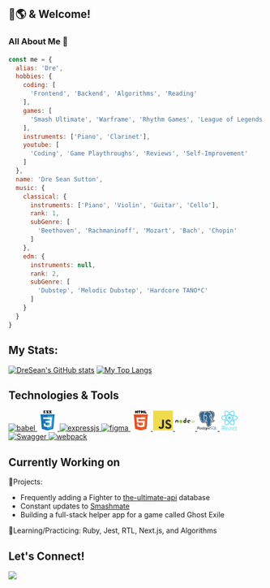 ## 👋🌎 & Welcome!

### All About Me 🤹

```javascript
const me = {
  alias: 'Dre',
  hobbies: {
    coding: [
      'Frontend', 'Backend', 'Algorithms', 'Reading'
    ],
    games: [
      'Smash Ultimate', 'Warframe', 'Rhythm Games', 'League of Legends'
    ],
    instruments: ['Piano', 'Clarinet'],
    youtube: [
      'Coding', 'Game Playthroughs', 'Reviews', 'Self-Improvement'
    ]
  },
  name: 'Dre Sean Sutton',
  music: {
    classical: {
      instruments: ['Piano', 'Violin', 'Guitar', 'Cello'],
      rank: 1,
      subGenre: [
        'Beethoven', 'Rachmaninoff', 'Mozart', 'Bach', 'Chopin'
      ]
    },
    edm: {
      instruments: null,
      rank: 2,
      subGenre: [
        'Dubstep', 'Melodic Dubstep', 'Hardcore TANO*C'
      ]
    }
  }
}
```

## My Stats:

[![DreSean's GitHub stats](https://github-readme-stats.vercel.app/api?username=DreSean-Sutton&theme=cobalt&hide=stars,contribs)](https://github.com/DreSean-Sutton/github-readme-stats)
[![My Top Langs](https://github-readme-stats.vercel.app/api/top-langs/?username=DreSean-Sutton&theme=cobalt&layout=compact)](https://github.com/DreSean-Sutton/github-readme-stats)

## Technologies & Tools

<p align="left"> 
  <a href="https://babeljs.io/" target="_blank"> 
    <img src="https://cdn.jsdelivr.net/gh/devicons/devicon/icons/babel/babel-original.svg" alt="babel" width="40" height="40"/> 
  </a> 
  <a href="https://developer.mozilla.org/en-US/docs/Web/CSS" target="_blank"> 
    <img src="https://raw.githubusercontent.com/devicons/devicon/master/icons/css3/css3-original-wordmark.svg" alt="css3" width="40" height="40"/> 
  </a>   
   <a href="https://expressjs.com/" target="_blank"> 
    <img src="https://cdn.jsdelivr.net/gh/devicons/devicon/icons/express/express-original.svg" alt="expressjs" width="40" height="40"/> 
  </a> 
   <a href="https://www.figma.com/" target="_blank"> 
    <img src="https://cdn.jsdelivr.net/gh/devicons/devicon/icons/figma/figma-original.svg" alt="figma" width="40" height="40"/> 
  </a> 
  <a href="https://www.w3.org/html/" target="_blank"> 
    <img src="https://raw.githubusercontent.com/devicons/devicon/master/icons/html5/html5-original-wordmark.svg" alt="html5" width="40" height="40"/> 
  </a> 
  <a href="https://developer.mozilla.org/en-US/docs/Web/JavaScript" target="_blank"> 
    <img src="https://raw.githubusercontent.com/devicons/devicon/master/icons/javascript/javascript-original.svg" alt="javascript" width="40" 
         height="40"/> 
  </a>
  <a href="https://nodejs.org" target="_blank">
    <img src="https://raw.githubusercontent.com/devicons/devicon/master/icons/nodejs/nodejs-original-wordmark.svg" alt="nodejs" width="40" height="40"/> 
  </a> 
  <a href="https://www.postgresql.org" target="_blank"> 
    <img src="https://raw.githubusercontent.com/devicons/devicon/master/icons/postgresql/postgresql-original-wordmark.svg" alt="postgresql" width="40" 
      height="40"/> 
  </a> 
  <a href="https://reactjs.org/" target="_blank"> 
    <img src="https://raw.githubusercontent.com/devicons/devicon/master/icons/react/react-original-wordmark.svg" alt="react" width="40" height="40"/> 
  </a>
  <a href="" target="_blank">
    <img src="https://img.shields.io/badge/Swagger-85EA2D?style=for-the-badge&logo=Swagger&logoColor=white" alt="Swagger" width="80" height="40"/>
  </a>
  <a href="https://webpack.js.org" target="_blank"> 
    <img src="https://cdn.jsdelivr.net/gh/devicons/devicon/icons/webpack/webpack-original.svg" alt="webpack" width="40" height="40"/> 
  </a>
</p>

## Currently Working on 

🧩Projects:
- Frequently adding a Fighter to [the-ultimate-api](https://github.com/DreSean-Sutton/the-ultimate-api) database
- Constant updates to [Smashmate](https://github.com/DreSean-Sutton/smashmate)
- Building a full-stack helper app for a game called Ghost Exile

📖Learning/Practicing: Ruby, Jest, RTL, Next.js, and Algorithms

## Let's Connect!

<p align='left'>
  <a href="https://www.linkedin.com/in/dre-sean-sutton/">
    <img height="30" src="https://cdn.jsdelivr.net/gh/devicons/devicon/icons/linkedin/linkedin-original.svg">
  </a>
</p>

